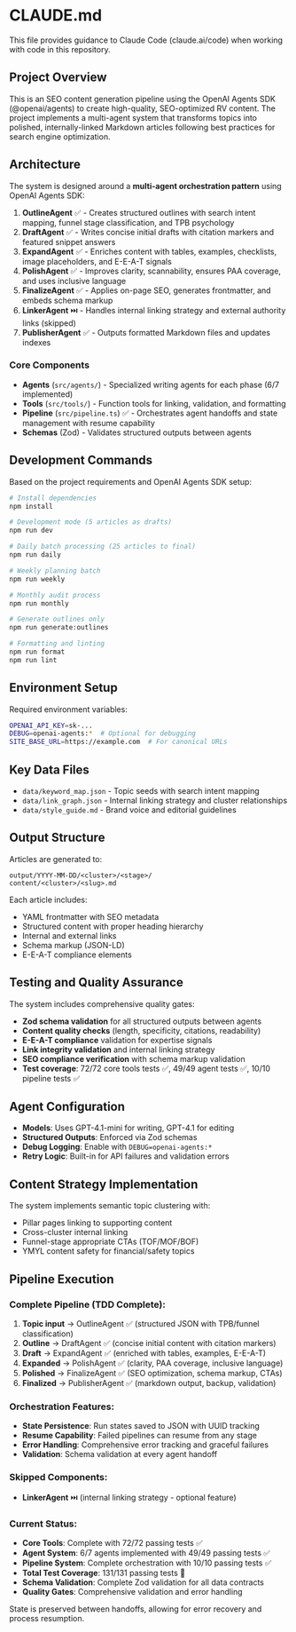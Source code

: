 # CLAUDE.md

This file provides guidance to Claude Code (claude.ai/code) when working with code in this repository.

## Project Overview

This is an SEO content generation pipeline using the OpenAI Agents SDK (@openai/agents) to create high-quality, SEO-optimized RV content. The project implements a multi-agent system that transforms topics into polished, internally-linked Markdown articles following best practices for search engine optimization.

## Architecture

The system is designed around a **multi-agent orchestration pattern** using OpenAI Agents SDK:

1. **OutlineAgent** ✅ - Creates structured outlines with search intent mapping, funnel stage classification, and TPB psychology
2. **DraftAgent** ✅ - Writes concise initial drafts with citation markers and featured snippet answers
3. **ExpandAgent** ✅ - Enriches content with tables, examples, checklists, image placeholders, and E-E-A-T signals
4. **PolishAgent** ✅ - Improves clarity, scannability, ensures PAA coverage, and uses inclusive language
5. **FinalizeAgent** ✅ - Applies on-page SEO, generates frontmatter, and embeds schema markup
6. **LinkerAgent** ⏭️ - Handles internal linking strategy and external authority links (skipped)
7. **PublisherAgent** ✅ - Outputs formatted Markdown files and updates indexes

### Core Components

- **Agents** (`src/agents/`) - Specialized writing agents for each phase (6/7 implemented)
- **Tools** (`src/tools/`) - Function tools for linking, validation, and formatting
- **Pipeline** (`src/pipeline.ts`) ✅ - Orchestrates agent handoffs and state management with resume capability
- **Schemas** (Zod) - Validates structured outputs between agents

## Development Commands

Based on the project requirements and OpenAI Agents SDK setup:

```bash
# Install dependencies
npm install

# Development mode (5 articles as drafts)
npm run dev

# Daily batch processing (25 articles to final)
npm run daily

# Weekly planning batch
npm run weekly

# Monthly audit process
npm run monthly

# Generate outlines only
npm run generate:outlines

# Formatting and linting
npm run format
npm run lint
```

## Environment Setup

Required environment variables:
```bash
OPENAI_API_KEY=sk-...
DEBUG=openai-agents:*  # Optional for debugging
SITE_BASE_URL=https://example.com  # For canonical URLs
```

## Key Data Files

- `data/keyword_map.json` - Topic seeds with search intent mapping
- `data/link_graph.json` - Internal linking strategy and cluster relationships
- `data/style_guide.md` - Brand voice and editorial guidelines

## Output Structure

Articles are generated to:
```
output/YYYY-MM-DD/<cluster>/<stage>/
content/<cluster>/<slug>.md
```

Each article includes:
- YAML frontmatter with SEO metadata
- Structured content with proper heading hierarchy
- Internal and external links
- Schema markup (JSON-LD)
- E-E-A-T compliance elements

## Testing and Quality Assurance

The system includes comprehensive quality gates:
- **Zod schema validation** for all structured outputs between agents
- **Content quality checks** (length, specificity, citations, readability)
- **E-E-A-T compliance** validation for expertise signals
- **Link integrity validation** and internal linking strategy
- **SEO compliance verification** with schema markup validation
- **Test coverage**: 72/72 core tools tests ✅, 49/49 agent tests ✅, 10/10 pipeline tests ✅

## Agent Configuration

- **Models**: Uses GPT-4.1-mini for writing, GPT-4.1 for editing
- **Structured Outputs**: Enforced via Zod schemas
- **Debug Logging**: Enable with `DEBUG=openai-agents:*`
- **Retry Logic**: Built-in for API failures and validation errors

## Content Strategy Implementation

The system implements semantic topic clustering with:
- Pillar pages linking to supporting content
- Cross-cluster internal linking
- Funnel-stage appropriate CTAs (TOF/MOF/BOF)
- YMYL content safety for financial/safety topics

## Pipeline Execution

### Complete Pipeline (TDD Complete):
1. **Topic input** → OutlineAgent ✅ (structured JSON with TPB/funnel classification)
2. **Outline** → DraftAgent ✅ (concise initial content with citation markers)
3. **Draft** → ExpandAgent ✅ (enriched with tables, examples, E-E-A-T)
4. **Expanded** → PolishAgent ✅ (clarity, PAA coverage, inclusive language)
5. **Polished** → FinalizeAgent ✅ (SEO optimization, schema markup, CTAs)
6. **Finalized** → PublisherAgent ✅ (markdown output, backup, validation)

### Orchestration Features:
- **State Persistence**: Run states saved to JSON with UUID tracking
- **Resume Capability**: Failed pipelines can resume from any stage
- **Error Handling**: Comprehensive error tracking and graceful failures
- **Validation**: Schema validation at every agent handoff

### Skipped Components:
- **LinkerAgent** ⏭️ (internal linking strategy - optional feature)

### Current Status:
- **Core Tools**: Complete with 72/72 passing tests ✅
- **Agent System**: 6/7 agents implemented with 49/49 passing tests ✅
- **Pipeline System**: Complete orchestration with 10/10 passing tests ✅
- **Total Test Coverage**: 131/131 passing tests 🎉  
- **Schema Validation**: Complete Zod validation for all data contracts
- **Quality Gates**: Comprehensive validation and error handling

State is preserved between handoffs, allowing for error recovery and process resumption.